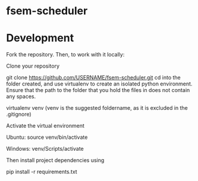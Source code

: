 fsem-scheduler
==============

# Development

Fork the repository. Then, to work with it locally:

Clone your repository

git clone https://github.com/USERNAME/fsem-scheduler.git
cd into the folder created, and use virtualenv to create an isolated python environment. Ensure that the path to the folder that you hold the files in does not contain any spaces.

virtualenv venv
(venv is the suggested foldername, as it is excluded in the .gitignore)

Activate the virtual environment

Ubuntu:
    source venv/bin/activate

Windows:
    venv/Scripts/activate

Then install project dependencies using

pip install -r requirements.txt

